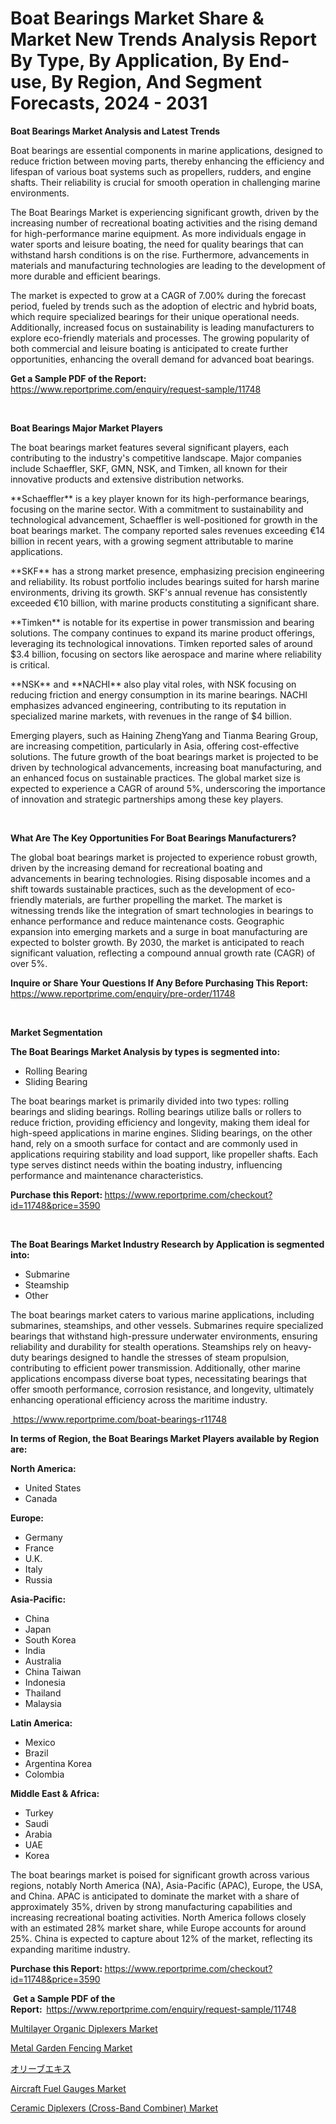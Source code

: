 <p><h1>Boat Bearings Market Share & Market New Trends Analysis Report By Type, By Application, By End-use, By Region, And Segment Forecasts, 2024 - 2031</h1></p><p><strong>Boat Bearings Market Analysis and Latest Trends</strong></p>
<p><p>Boat bearings are essential components in marine applications, designed to reduce friction between moving parts, thereby enhancing the efficiency and lifespan of various boat systems such as propellers, rudders, and engine shafts. Their reliability is crucial for smooth operation in challenging marine environments.</p><p>The Boat Bearings Market is experiencing significant growth, driven by the increasing number of recreational boating activities and the rising demand for high-performance marine equipment. As more individuals engage in water sports and leisure boating, the need for quality bearings that can withstand harsh conditions is on the rise. Furthermore, advancements in materials and manufacturing technologies are leading to the development of more durable and efficient bearings.</p><p>The market is expected to grow at a CAGR of 7.00% during the forecast period, fueled by trends such as the adoption of electric and hybrid boats, which require specialized bearings for their unique operational needs. Additionally, increased focus on sustainability is leading manufacturers to explore eco-friendly materials and processes. The growing popularity of both commercial and leisure boating is anticipated to create further opportunities, enhancing the overall demand for advanced boat bearings.</p></p>
<p><strong>Get a Sample PDF of the Report:&nbsp;</strong> <a href="https://www.reportprime.com/enquiry/request-sample/11748">https://www.reportprime.com/enquiry/request-sample/11748</a></p>
<p>&nbsp;</p>
<p><strong>Boat Bearings Major Market Players</strong></p>
<p><p>The boat bearings market features several significant players, each contributing to the industry's competitive landscape. Major companies include Schaeffler, SKF, GMN, NSK, and Timken, all known for their innovative products and extensive distribution networks.</p><p>**Schaeffler** is a key player known for its high-performance bearings, focusing on the marine sector. With a commitment to sustainability and technological advancement, Schaeffler is well-positioned for growth in the boat bearings market. The company reported sales revenues exceeding €14 billion in recent years, with a growing segment attributable to marine applications.</p><p>**SKF** has a strong market presence, emphasizing precision engineering and reliability. Its robust portfolio includes bearings suited for harsh marine environments, driving its growth. SKF's annual revenue has consistently exceeded €10 billion, with marine products constituting a significant share.</p><p>**Timken** is notable for its expertise in power transmission and bearing solutions. The company continues to expand its marine product offerings, leveraging its technological innovations. Timken reported sales of around $3.4 billion, focusing on sectors like aerospace and marine where reliability is critical.</p><p>**NSK** and **NACHI** also play vital roles, with NSK focusing on reducing friction and energy consumption in its marine bearings. NACHI emphasizes advanced engineering, contributing to its reputation in specialized marine markets, with revenues in the range of $4 billion.</p><p>Emerging players, such as Haining ZhengYang and Tianma Bearing Group, are increasing competition, particularly in Asia, offering cost-effective solutions. The future growth of the boat bearings market is projected to be driven by technological advancements, increasing boat manufacturing, and an enhanced focus on sustainable practices. The global market size is expected to experience a CAGR of around 5%, underscoring the importance of innovation and strategic partnerships among these key players.</p></p>
<p>&nbsp;</p>
<p><strong>What Are The Key Opportunities For Boat Bearings Manufacturers?</strong></p>
<p><p>The global boat bearings market is projected to experience robust growth, driven by the increasing demand for recreational boating and advancements in bearing technologies. Rising disposable incomes and a shift towards sustainable practices, such as the development of eco-friendly materials, are further propelling the market. The market is witnessing trends like the integration of smart technologies in bearings to enhance performance and reduce maintenance costs. Geographic expansion into emerging markets and a surge in boat manufacturing are expected to bolster growth. By 2030, the market is anticipated to reach significant valuation, reflecting a compound annual growth rate (CAGR) of over 5%.</p></p>
<p><strong>Inquire or Share Your Questions If Any Before Purchasing This Report:</strong> <a href="https://www.reportprime.com/enquiry/pre-order/11748">https://www.reportprime.com/enquiry/pre-order/11748</a></p>
<p>&nbsp;</p>
<p><strong>Market Segmentation</strong></p>
<p><strong>The Boat Bearings Market Analysis by types is segmented into:</strong></p>
<p><ul><li>Rolling Bearing</li><li>Sliding Bearing</li></ul></p>
<p><p>The boat bearings market is primarily divided into two types: rolling bearings and sliding bearings. Rolling bearings utilize balls or rollers to reduce friction, providing efficiency and longevity, making them ideal for high-speed applications in marine engines. Sliding bearings, on the other hand, rely on a smooth surface for contact and are commonly used in applications requiring stability and load support, like propeller shafts. Each type serves distinct needs within the boating industry, influencing performance and maintenance characteristics.</p></p>
<p><strong>Purchase this Report:&nbsp;</strong><a href="https://www.reportprime.com/checkout?id=11748&price=3590">https://www.reportprime.com/checkout?id=11748&price=3590</a></p>
<p>&nbsp;</p>
<p><strong>The Boat Bearings Market Industry Research by Application is segmented into:</strong></p>
<p><ul><li>Submarine</li><li>Steamship</li><li>Other</li></ul></p>
<p><p>The boat bearings market caters to various marine applications, including submarines, steamships, and other vessels. Submarines require specialized bearings that withstand high-pressure underwater environments, ensuring reliability and durability for stealth operations. Steamships rely on heavy-duty bearings designed to handle the stresses of steam propulsion, contributing to efficient power transmission. Additionally, other marine applications encompass diverse boat types, necessitating bearings that offer smooth performance, corrosion resistance, and longevity, ultimately enhancing operational efficiency across the maritime industry.</p></p>
<p><a href="https://www.reportprime.com/boat-bearings-r11748">&nbsp;https://www.reportprime.com/boat-bearings-r11748</a></p>
<p><strong>In terms of Region, the Boat Bearings Market Players available by Region are:</strong></p>
<p>
    <p> <strong> North America: </strong>
        <ul>
            <li>United States</li>
            <li>Canada</li>
        </ul>
        </p> 
    <p> <strong> Europe: </strong>
        <ul>
            <li>Germany</li>
            <li>France</li>
            <li>U.K.</li>
            <li>Italy</li>
            <li>Russia</li>
        </ul>
        </p> 
    <p> <strong> Asia-Pacific: </strong>
        <ul>
            <li>China</li>
            <li>Japan</li>
            <li>South Korea</li>
            <li>India</li>
            <li>Australia</li>
            <li>China Taiwan</li>
            <li>Indonesia</li>
            <li>Thailand</li>
            <li>Malaysia</li>
        </ul>
        </p> 
    <p> <strong> Latin America: </strong>
        <ul>
            <li>Mexico</li>
            <li>Brazil</li>
            <li>Argentina Korea</li>
            <li>Colombia</li>
        </ul>
        </p> 
    <p> <strong> Middle East & Africa: </strong>
        <ul>
            <li>Turkey</li>
            <li>Saudi</li>
            <li>Arabia</li>
            <li>UAE</li>
            <li>Korea</li>
        </ul>
    </p>
    </p>
<p><p>The boat bearings market is poised for significant growth across various regions, notably North America (NA), Asia-Pacific (APAC), Europe, the USA, and China. APAC is anticipated to dominate the market with a share of approximately 35%, driven by strong manufacturing capabilities and increasing recreational boating activities. North America follows closely with an estimated 28% market share, while Europe accounts for around 25%. China is expected to capture about 12% of the market, reflecting its expanding maritime industry.</p></p>
<p><strong>Purchase this Report: </strong><a href="https://www.reportprime.com/checkout?id=11748&price=3590">https://www.reportprime.com/checkout?id=11748&price=3590</a></p>
<p>&nbsp;<strong>Get a Sample PDF of the Report:&nbsp;&nbsp;</strong><a href="https://www.reportprime.com/enquiry/request-sample/11748">https://www.reportprime.com/enquiry/request-sample/11748</a></p>
<p><strong></strong></p>
<p><p><a href="https://issuu.com/reportprime-2/docs/multilayer-organic-diplexers-market_b4d049cafb2e72">Multilayer Organic Diplexers Market</a></p><p><a href="https://medium.com/@othaleffler24/metal-garden-fencing-market-emerging-trends-and-future-prospects-for-period-from-2024-to-2031-fe8e4ae57241">Metal Garden Fencing Market</a></p><p><a href="https://medium.com/@isnamukti10_96948/%E3%82%AA%E3%83%AA%E3%83%BC%E3%83%96%E3%82%A8%E3%82%AD%E3%82%B9%E5%B8%82%E5%A0%B4%E8%AA%BF%E6%9F%BB%E5%A0%B1%E5%91%8A%E6%9B%B8-2024%E5%B9%B4%E3%81%8B%E3%82%892031%E5%B9%B4%E3%81%BE%E3%81%A7%E3%81%AE%E5%B9%B4%E5%B9%B3%E5%9D%87%E6%88%90%E9%95%B7%E7%8E%87-cagr-12-1-%E3%81%AE%E5%AE%89%E5%AE%9A%E3%81%97%E3%81%9F%E5%B8%82%E5%A0%B4%E4%BA%88%E6%B8%AC%E3%81%A8%E6%88%90%E9%95%B7%E3%81%AE%E8%A6%8B%E9%80%9A%E3%81%97-e9c48645948f">オリーブエキス</a></p><p><a href="https://github.com/elizabethdagraca/Market-Research-Report-List-4/blob/main/aircraft-fuel-gauges-market.md">Aircraft Fuel Gauges Market</a></p><p><a href="https://issuu.com/reportprime-2/docs/ceramic-diplexers-cross-band-combin_e4515959628cd0">Ceramic Diplexers (Cross-Band Combiner) Market</a></p></p>